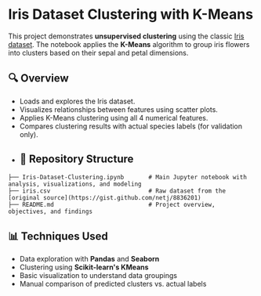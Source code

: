 # Iris Dataset Clustering with K-Means

This project demonstrates **unsupervised clustering** using the classic [Iris dataset](https://gist.github.com/netj/8836201). The notebook applies the **K-Means** algorithm to group iris flowers into clusters based on their sepal and petal dimensions.

## 🔍 Overview

- Loads and explores the Iris dataset.
- Visualizes relationships between features using scatter plots.
- Applies K-Means clustering using all 4 numerical features.
- Compares clustering results with actual species labels (for validation only).

* ## 📁 Repository Structure  
```
├── Iris-Dataset-Clustering.ipynb       # Main Jupyter notebook with analysis, visualizations, and modeling
├── iris.csv                            # Raw dataset from the [original source](https://gist.github.com/netj/8836201)
├── README.md                           # Project overview, objectives, and findings
```

## 📊 Techniques Used
- Data exploration with **Pandas** and **Seaborn**
- Clustering using **Scikit-learn's KMeans**
- Basic visualization to understand data groupings
- Manual comparison of predicted clusters vs. actual labels
